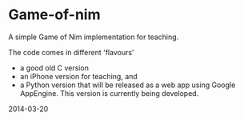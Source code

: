 Game-of-nim
===========

A simple Game of Nim implementation for teaching.

The code comes in different 'flavours'

* a good old C version
* an iPhone version for teaching, and
* a Python version that will be released as a web app using Google AppEngine.
  This version is currently being developed.
 
 2014-03-20
 
